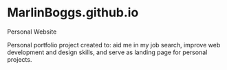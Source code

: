 # MarlinBoggs.github.io
Personal Website

Personal portfolio project created to: aid me in my job search, improve web development and design skills, and serve as landing page for personal projects.
